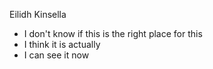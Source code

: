 Eilidh Kinsella
 - I don't know if this is the right place for this
 - I think it is actually
 - I can see it now
